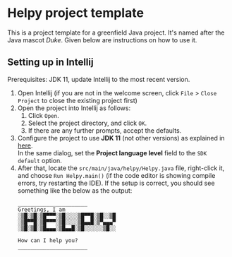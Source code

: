 # Helpy project template

This is a project template for a greenfield Java project. It's named after the Java mascot _Duke_. Given below are instructions on how to use it.

## Setting up in Intellij

Prerequisites: JDK 11, update Intellij to the most recent version.

1. Open Intellij (if you are not in the welcome screen, click `File` > `Close Project` to close the existing project first)
1. Open the project into Intellij as follows:
   1. Click `Open`.
   1. Select the project directory, and click `OK`.
   1. If there are any further prompts, accept the defaults.
1. Configure the project to use **JDK 11** (not other versions) as explained in [here](https://www.jetbrains.com/help/idea/sdk.html#set-up-jdk).<br>
   In the same dialog, set the **Project language level** field to the `SDK default` option.
3. After that, locate the `src/main/java/helpy/Helpy.java` file, right-click it, and choose `Run Helpy.main()` (if the code editor is showing compile errors, try restarting the IDE). If the setup is correct, you should see something like the below as the output:
   ```
   ______________________
   Greetings, I am
   ░▒█░▒█░▒█▀▀▀░▒█░░░░▒█▀▀█░▒█░░▒█
   ░▒█▀▀█░▒█▀▀▀░▒█░░░░▒█▄▄█░▒▀▄▄▄▀
   ░▒█░▒█░▒█▄▄▄░▒█▄▄█░▒█░░░░░░▒█░░
   
   How can I help you?
   ______________________
   
   ```
